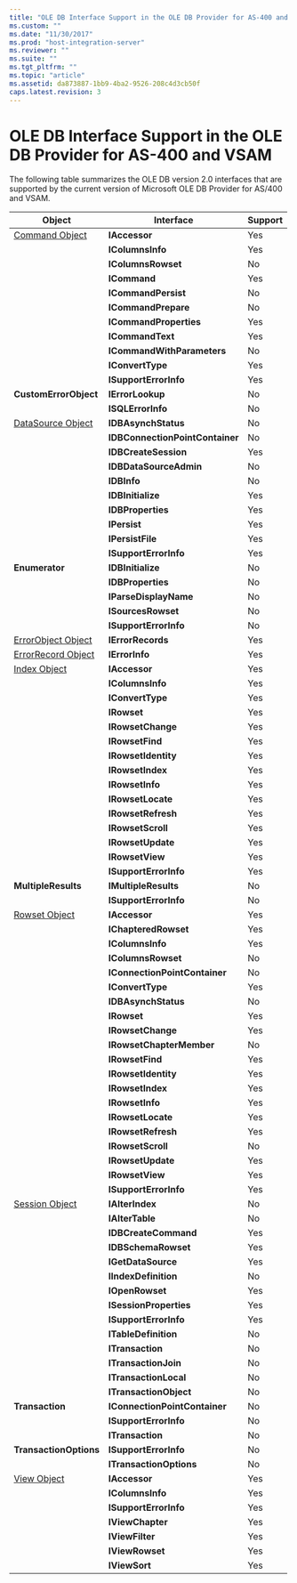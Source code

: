 ```yaml
---
title: "OLE DB Interface Support in the OLE DB Provider for AS-400 and VSAM | Microsoft Docs"
ms.custom: ""
ms.date: "11/30/2017"
ms.prod: "host-integration-server"
ms.reviewer: ""
ms.suite: ""
ms.tgt_pltfrm: ""
ms.topic: "article"
ms.assetid: da873887-1bb9-4ba2-9526-208c4d3cb50f
caps.latest.revision: 3
---
```

# OLE DB Interface Support in the OLE DB Provider for AS-400 and VSAM
The following table summarizes the OLE DB version 2.0 interfaces that are supported by the current version of Microsoft OLE DB Provider for AS/400 and VSAM.  
  
|Object|Interface|Support|  
|------------|---------------|-------------|  
|[Command Object](../core/command-object-ole-db-provider-for-as-400-and-vsam.md)|**IAccessor**|Yes|  
||**IColumnsInfo**|Yes|  
||**IColumnsRowset**|No|  
||**ICommand**|Yes|  
||**ICommandPersist**|No|  
||**ICommandPrepare**|No|  
||**ICommandProperties**|Yes|  
||**ICommandText**|Yes|  
||**ICommandWithParameters**|No|  
||**IConvertType**|Yes|  
||**ISupportErrorInfo**|Yes|  
|**CustomErrorObject**|**IErrorLookup**|No|  
||**ISQLErrorInfo**|No|  
|[DataSource Object](../core/datasource-object-ole-db-provider-for-as-400-and-vsam.md)|**IDBAsynchStatus**|No|  
||**IDBConnectionPointContainer**|No|  
||**IDBCreateSession**|Yes|  
||**IDBDataSourceAdmin**|No|  
||**IDBInfo**|No|  
||**IDBInitialize**|Yes|  
||**IDBProperties**|Yes|  
||**IPersist**|Yes|  
||**IPersistFile**|Yes|  
||**ISupportErrorInfo**|Yes|  
|**Enumerator**|**IDBInitialize**|No|  
||**IDBProperties**|No|  
||**IParseDisplayName**|No|  
||**ISourcesRowset**|No|  
||**ISupportErrorInfo**|No|  
|[ErrorObject Object](../core/errorobject-object-ole-db-provider-for-as-400-and-vsam.md)|**IErrorRecords**|Yes|  
|[ErrorRecord Object](../core/errorrecord-object-ole-db-provider-for-as-400-and-vsam.md)|**IErrorInfo**|Yes|  
|[Index Object](../core/index-object-ole-db-provider-for-as-400-and-vsam.md)|**IAccessor**|Yes|  
||**IColumnsInfo**|Yes|  
||**IConvertType**|Yes|  
||**IRowset**|Yes|  
||**IRowsetChange**|Yes|  
||**IRowsetFind**|Yes|  
||**IRowsetIdentity**|Yes|  
||**IRowsetIndex**|Yes|  
||**IRowsetInfo**|Yes|  
||**IRowsetLocate**|Yes|  
||**IRowsetRefresh**|Yes|  
||**IRowsetScroll**|Yes|  
||**IRowsetUpdate**|Yes|  
||**IRowsetView**|Yes|  
||**ISupportErrorInfo**|Yes|  
|**MultipleResults**|**IMultipleResults**|No|  
||**ISupportErrorInfo**|No|  
|[Rowset Object](../core/rowset-object-ole-db-provider-for-as-400-and-vsam.md)|**IAccessor**|Yes|  
||**IChapteredRowset**|Yes|  
||**IColumnsInfo**|Yes|  
||**IColumnsRowset**|No|  
||**IConnectionPointContainer**|No|  
||**IConvertType**|Yes|  
||**IDBAsynchStatus**|No|  
||**IRowset**|Yes|  
||**IRowsetChange**|Yes|  
||**IRowsetChapterMember**|No|  
||**IRowsetFind**|Yes|  
||**IRowsetIdentity**|Yes|  
||**IRowsetIndex**|Yes|  
||**IRowsetInfo**|Yes|  
||**IRowsetLocate**|Yes|  
||**IRowsetRefresh**|Yes|  
||**IRowsetScroll**|No|  
||**IRowsetUpdate**|Yes|  
||**IRowsetView**|Yes|  
||**ISupportErrorInfo**|Yes|  
|[Session Object](../core/session-object-ole-db-provider-for-as-400-and-vsam.md)|**IAlterIndex**|No|  
||**IAlterTable**|No|  
||**IDBCreateCommand**|Yes|  
||**IDBSchemaRowset**|Yes|  
||**IGetDataSource**|Yes|  
||**IIndexDefinition**|No|  
||**IOpenRowset**|Yes|  
||**ISessionProperties**|Yes|  
||**ISupportErrorInfo**|Yes|  
||**ITableDefinition**|No|  
||**ITransaction**|No|  
||**ITransactionJoin**|No|  
||**ITransactionLocal**|No|  
||**ITransactionObject**|No|  
|**Transaction**|**IConnectionPointContainer**|No|  
||**ISupportErrorInfo**|No|  
||**ITransaction**|No|  
|**TransactionOptions**|**ISupportErrorInfo**|No|  
||**ITransactionOptions**|No|  
|[View Object](../core/view-object-ole-db-provider-for-as-400-and-vsam.md)|**IAccessor**|Yes|  
||**IColumnsInfo**|Yes|  
||**ISupportErrorInfo**|Yes|  
||**IViewChapter**|Yes|  
||**IViewFilter**|Yes|  
||**IViewRowset**|Yes|  
||**IViewSort**|Yes|